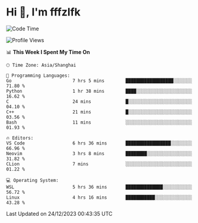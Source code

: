 # Hi 👋, I'm fffzlfk

<!--START_SECTION:waka-->
![Code Time](http://img.shields.io/badge/Code%20Time-632%20hrs%2039%20mins-blue)

![Profile Views](http://img.shields.io/badge/Profile%20Views-0-blue)

📊 **This Week I Spent My Time On** 

```text
🕑︎ Time Zone: Asia/Shanghai

💬 Programming Languages: 
Go                       7 hrs 5 mins        ██████████████████░░░░░░░   71.80 % 
Python                   1 hr 38 mins        ████░░░░░░░░░░░░░░░░░░░░░   16.62 % 
C                        24 mins             █░░░░░░░░░░░░░░░░░░░░░░░░   04.10 % 
C++                      21 mins             █░░░░░░░░░░░░░░░░░░░░░░░░   03.56 % 
Bash                     11 mins             ░░░░░░░░░░░░░░░░░░░░░░░░░   01.93 % 

🔥 Editors: 
VS Code                  6 hrs 36 mins       █████████████████░░░░░░░░   66.96 % 
Neovim                   3 hrs 8 mins        ████████░░░░░░░░░░░░░░░░░   31.82 % 
CLion                    7 mins              ░░░░░░░░░░░░░░░░░░░░░░░░░   01.22 % 

💻 Operating System: 
WSL                      5 hrs 36 mins       ██████████████░░░░░░░░░░░   56.72 % 
Linux                    4 hrs 16 mins       ███████████░░░░░░░░░░░░░░   43.28 % 
```


 Last Updated on 24/12/2023 00:43:35 UTC
<!--END_SECTION:waka-->
